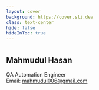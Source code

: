 ```yaml
---
layout: cover
background: https://cover.sli.dev
class: text-center
hide: false
hideInToc: true
---
```

#
## Mahmudul Hasan

QA Automation Engineer<br>
Email: mahmudul006@gmail.com<br>